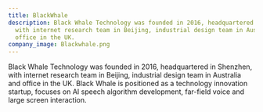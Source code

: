 ```yaml
---
title: BlackWhale
description: Black Whale Technology was founded in 2016, headquartered in Shenzhen,
  with internet research team in Beijing, industrial design team in Australia and
  office in the UK.
company_image: Blackwhale.png
---
```


Black Whale Technology was founded in 2016, headquartered in Shenzhen, with internet research team in Beijing, industrial design team in Australia and office in the UK. Black Whale is positioned as a technology innovation startup, focuses on AI speech algorithm development, far-field voice and large screen interaction.
